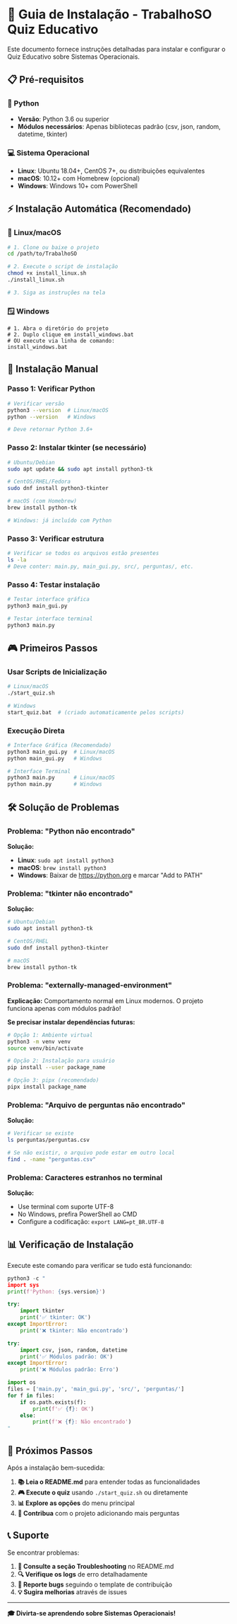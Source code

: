 # 🚀 Guia de Instalação - TrabalhoSO Quiz Educativo

Este documento fornece instruções detalhadas para instalar e configurar o Quiz Educativo sobre Sistemas Operacionais.

## 📋 Pré-requisitos

### 🐍 Python
- **Versão**: Python 3.6 ou superior
- **Módulos necessários**: Apenas bibliotecas padrão (csv, json, random, datetime, tkinter)

### 💻 Sistema Operacional
- **Linux**: Ubuntu 18.04+, CentOS 7+, ou distribuições equivalentes
- **macOS**: 10.12+ com Homebrew (opcional)
- **Windows**: Windows 10+ com PowerShell

## ⚡ Instalação Automática (Recomendado)

### 🐧 Linux/macOS
```bash
# 1. Clone ou baixe o projeto
cd /path/to/TrabalhoSO

# 2. Execute o script de instalação
chmod +x install_linux.sh
./install_linux.sh

# 3. Siga as instruções na tela
```

### 🪟 Windows
```batch
# 1. Abra o diretório do projeto
# 2. Duplo clique em install_windows.bat
# OU execute via linha de comando:
install_windows.bat
```

## 🔧 Instalação Manual

### Passo 1: Verificar Python
```bash
# Verificar versão
python3 --version  # Linux/macOS
python --version   # Windows

# Deve retornar Python 3.6+ 
```

### Passo 2: Instalar tkinter (se necessário)
```bash
# Ubuntu/Debian
sudo apt update && sudo apt install python3-tk

# CentOS/RHEL/Fedora
sudo dnf install python3-tkinter

# macOS (com Homebrew)
brew install python-tk

# Windows: já incluído com Python
```

### Passo 3: Verificar estrutura
```bash
# Verificar se todos os arquivos estão presentes
ls -la
# Deve conter: main.py, main_gui.py, src/, perguntas/, etc.
```

### Passo 4: Testar instalação
```bash
# Testar interface gráfica
python3 main_gui.py

# Testar interface terminal
python3 main.py
```

## 🎮 Primeiros Passos

### Usar Scripts de Inicialização
```bash
# Linux/macOS
./start_quiz.sh

# Windows
start_quiz.bat  # (criado automaticamente pelos scripts)
```

### Execução Direta
```bash
# Interface Gráfica (Recomendado)
python3 main_gui.py  # Linux/macOS
python main_gui.py   # Windows

# Interface Terminal
python3 main.py      # Linux/macOS
python main.py       # Windows
```

## 🛠️ Solução de Problemas

### Problema: "Python não encontrado"
**Solução:**
- **Linux**: `sudo apt install python3`
- **macOS**: `brew install python3`
- **Windows**: Baixar de https://python.org e marcar "Add to PATH"

### Problema: "tkinter não encontrado"
**Solução:**
```bash
# Ubuntu/Debian
sudo apt install python3-tk

# CentOS/RHEL
sudo dnf install python3-tkinter

# macOS
brew install python-tk
```

### Problema: "externally-managed-environment"
**Explicação:** Comportamento normal em Linux modernos. O projeto funciona apenas com módulos padrão!

**Se precisar instalar dependências futuras:**
```bash
# Opção 1: Ambiente virtual
python3 -m venv venv
source venv/bin/activate

# Opção 2: Instalação para usuário
pip install --user package_name

# Opção 3: pipx (recomendado)
pipx install package_name
```

### Problema: "Arquivo de perguntas não encontrado"
**Solução:**
```bash
# Verificar se existe
ls perguntas/perguntas.csv

# Se não existir, o arquivo pode estar em outro local
find . -name "perguntas.csv"
```

### Problema: Caracteres estranhos no terminal
**Solução:**
- Use terminal com suporte UTF-8
- No Windows, prefira PowerShell ao CMD
- Configure a codificação: `export LANG=pt_BR.UTF-8`

## 📊 Verificação de Instalação

Execute este comando para verificar se tudo está funcionando:

```python
python3 -c "
import sys
print(f'Python: {sys.version}')

try:
    import tkinter
    print('✅ tkinter: OK')
except ImportError:
    print('❌ tkinter: Não encontrado')

try:
    import csv, json, random, datetime
    print('✅ Módulos padrão: OK')
except ImportError:
    print('❌ Módulos padrão: Erro')

import os
files = ['main.py', 'main_gui.py', 'src/', 'perguntas/']
for f in files:
    if os.path.exists(f):
        print(f'✅ {f}: OK')
    else:
        print(f'❌ {f}: Não encontrado')
"
```

## 🎯 Próximos Passos

Após a instalação bem-sucedida:

1. **📚 Leia o README.md** para entender todas as funcionalidades
2. **🎮 Execute o quiz** usando `./start_quiz.sh` ou diretamente
3. **📊 Explore as opções** do menu principal
4. **🤝 Contribua** com o projeto adicionando mais perguntas

## 📞 Suporte

Se encontrar problemas:

1. **📖 Consulte a seção Troubleshooting** no README.md
2. **🔍 Verifique os logs** de erro detalhadamente
3. **🐛 Reporte bugs** seguindo o template de contribuição
4. **💡 Sugira melhorias** através de issues

---

**🎓 Divirta-se aprendendo sobre Sistemas Operacionais!**
